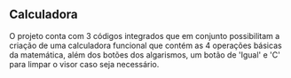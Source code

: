 ## Calculadora
O projeto conta com 3 códigos integrados que em conjunto possibilitam a criação de uma calculadora funcional que contém as 4 operações básicas da matemática, além dos botões dos algarismos, um botão de 'Igual' e 'C' para limpar o visor caso seja necessário.
